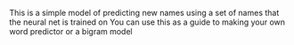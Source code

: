 This is a simple model of predicting new names using a set of names that the neural net is trained on 
You can use this as a guide to making your own word predictor or a bigram model
